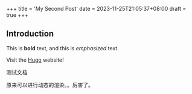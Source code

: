 +++
title = 'My Second Post'
date = 2023-11-25T21:05:37+08:00
draft = true
+++
## Introduction

This is **bold** text, and this is *emphasized* text.

Visit the [Hugo](https://gohugo.io) website!

测试文档

原来可以进行动态的渲染。。厉害了。

